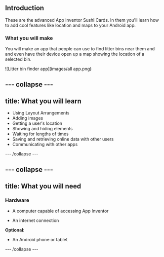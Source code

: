 ## Introduction

These are the advanced App Inventor Sushi Cards. In them you'll learn how to add cool features like location and maps to your Android app.

### What you will make

You will make an app that people can use to find litter bins near them and and even have their device open up a map showing the location of a selected bin.

![Litter bin finder app](images/all app.png)

--- collapse ---
---
title: What you will learn
---

+ Using Layout Arrangements
+ Adding images
+ Getting a user's location
+ Showing and hiding elements
+ Waiting for lengths of times
+ Saving and retrieving online data with other users
+ Communicating with other apps

--- /collapse ---

--- collapse ---
---
title: What you will need
---

### Hardware

+ A computer capable of accessing App Inventor

+ An internet connection

**Optional:**

+ An Android phone or tablet

--- /collapse ---